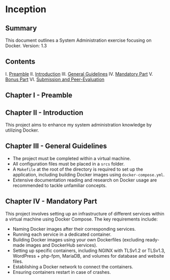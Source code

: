 # Inception

## Summary

This document outlines a System Administration exercise focusing on Docker.
Version: 1.3

## Contents

I. [Preamble](#preamble)
II. [Introduction](#introduction)
III. [General Guidelines](#general-guidelines)
IV. [Mandatory Part](#mandatory-part)
V. [Bonus Part](#bonus-part)
VI. [Submission and Peer-Evaluation](#submission-and-peer-evaluation)

## Chapter I - Preamble

## Chapter II - Introduction

This project aims to enhance my system administration knowledge by utilizing Docker.

## Chapter III - General Guidelines

- The project must be completed within a virtual machine.
- All configuration files must be placed in a `srcs` folder.
- A `Makefile` at the root of the directory is required to set up the application, including building Docker images using `docker-compose.yml`.
- Extensive documentation reading and research on Docker usage are recommended to tackle unfamiliar concepts.

## Chapter IV - Mandatory Part

This project involves setting up an infrastructure of different services within a virtual machine using Docker Compose. The key requirements include:

- Naming Docker images after their corresponding services.
- Running each service in a dedicated container.
- Building Docker images using your own Dockerfiles (excluding ready-made images and DockerHub services).
- Setting up specific containers, including NGINX with TLSv1.2 or TLSv1.3, WordPress + php-fpm, MariaDB, and volumes for database and website files.
- Establishing a Docker network to connect the containers.
- Ensuring containers restart in case of crashes.

